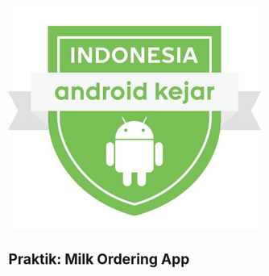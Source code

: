 ![Indonesia Android Kejar](../images/Logo%20Indonesia%20Android%20Kejar.jpg)

# Praktik: Milk Ordering App